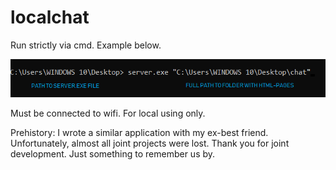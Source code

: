# localchat

Run strictly via cmd. Example below.


![CMD](https://github.com/jenyasubbotina/localchat/blob/master/how_to.png)

Must be connected to wifi. For local using only.


Prehistory: 
I wrote a similar application with my ex-best friend.
Unfortunately, almost all joint projects were lost.
Thank you for joint development.
Just something to remember us by.
